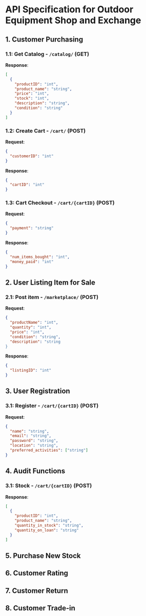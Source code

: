 # API Specification for Outdoor Equipment Shop and Exchange

## 1. Customer Purchasing
### 1.1: Get Catalog - `/catalog/` (GET)
**Response**:
```json
[
  {
    "productID": "int",
    "product_name": "string",
    "price": "int",
    "stock": "int",
    "description": "string",
    "condition": "string"
  }
]
```

### 1.2: Create Cart - `/cart/` (POST)
**Request**:
```json
{
  "customerID": "int"
}
```

**Response**:
```json
{
  "cartID": "int"
}
```

### 1.3: Cart Checkout - `/cart/{cartID}` (POST)
**Request**:
```json
{
  "payment": "string"
}
```

**Response**:
```json
{
  "num_items_bought": "int",
  "money_paid": "int"
}
``` 

## 2. User Listing Item for Sale
### 2.1: Post item - `/marketplace/` (POST)
**Request**:
```json
{
  "productName": "int",
  "quantity": "int",
  "price": "int",
  "condition": "string",
  "description": "string
}
```

**Response**:
```json
{
  "listingID": "int"
}
```

## 3. User Registration
### 3.1: Register - `/cart/{cartID}` (POST)
**Request**:
```json
{
  "name": "string",
  "email": "string",
  "password": "string",
  "location": "string",
  "preferred_activities": ["string"]
}
```

## 4. Audit Functions
### 3.1: Stock - `/cart/{cartID}` (POST)
**Response**:
```json
[
  {
    "productID": "int",
    "product_name": "string",
    "quantity_in_stock": "string",
    "quantity_on_loan": "string"
  }
]
```

## 5. Purchase New Stock

## 6. Customer Rating

## 7. Customer Return

## 8. Customer Trade-in
